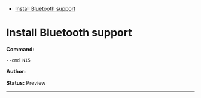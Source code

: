 - [Install Bluetooth support](#n15)

<a id="n15" style="display:none;"></a>
# Install Bluetooth support
**Command:** 
~~~
--cmd N15
~~~

**Author:** 

**Status:** Preview



***

